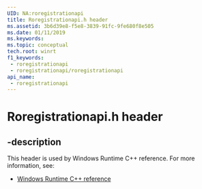 ```yaml
---
UID: NA:roregistrationapi
title: Roregistrationapi.h header
ms.assetid: 3b6d39e8-f5e8-3839-91fc-9fe680f8e505
ms.date: 01/11/2019
ms.keywords: 
ms.topic: conceptual
tech.root: winrt
f1_keywords:
 - roregistrationapi
 - roregistrationapi/roregistrationapi
api_name:
 - roregistrationapi
---
```


# Roregistrationapi.h header


## -description

This header is used by Windows Runtime C++ reference. For more information, see:

- [Windows Runtime C++ reference](../_winrt/index.md)

